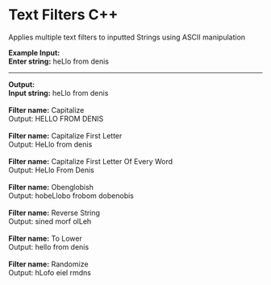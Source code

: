 # Text Filters C++
Applies multiple text filters to inputted Strings using ASCII manipulation 

**Example Input:** <br/>
**Enter string:** heLlo from denis<br/>
_______
**Output:** <br/>
**Input string:** heLlo from denis<br/><br/>
**Filter name:** Capitalize<br/>
Output:       HELLO FROM DENIS<br/><br/>
**Filter name:**  Capitalize First Letter<br/>
Output:       HeLlo from denis<br/><br/>
**Filter name:**  Capitalize First Letter Of Every Word<br/>
Output:       HeLlo From Denis<br/><br/>
**Filter name:**  Obenglobish<br/>
Output:       hobeLlobo frobom dobenobis<br/><br/>
**Filter name:**  Reverse String<br/>
Output:       sined morf olLeh<br/><br/>
**Filter name:**  To Lower<br/>
Output:       hello from denis<br/><br/>
**Filter name:**  Randomize<br/>
Output:       hLofo eiel rmdns<br/>
